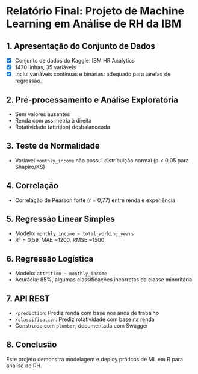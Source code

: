 # Relatório Final: Projeto de Machine Learning em Análise de RH da IBM

## 1. Apresentação do Conjunto de Dados
- [x] Conjunto de dados do Kaggle: IBM HR Analytics  
- [x] 1470 linhas, 35 variáveis  
- [x] Inclui variáveis contínuas e binárias: adequado para tarefas de regressão.

## 2. Pré-processamento e Análise Exploratória
- Sem valores ausentes  
- Renda com assimetria à direita  
- Rotatividade (attrition) desbalanceada

## 3. Teste de Normalidade
- Variavel `monthly_income` não possui distribuição normal (p < 0,05 para Shapiro/KS)

## 4. Correlação
- Correlação de Pearson forte (r = 0,77) entre renda e experiência

## 5. Regressão Linear Simples
- Modelo: `monthly_income ~ total_working_years`  
- R² = 0,59, MAE ~1200, RMSE ~1500

## 6. Regressão Logística
- Modelo: `attrition ~ monthly_income`  
- Acurácia: 85%, algumas classificações incorretas da classe minoritária

## 7. API REST
- `/prediction`: Prediz renda com base nos anos de trabalho
- `/classification`: Prediz rotatividade com base na renda
- Construída com `plumber`, documentada com Swagger

## 8. Conclusão
Este projeto demonstra modelagem e deploy práticos de ML em R para análise de RH.
